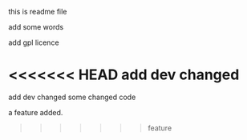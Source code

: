 this is readme file

add some words

add gpl licence

<<<<<<< HEAD
add dev changed
=======
add dev changed some changed code

a feature added.
>>>>>>> feature
